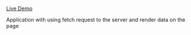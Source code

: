 [Live Demo](https://simple-render-page.vercel.app/)

Application with using fetch request to the server and render data on the page